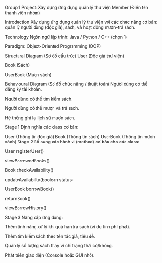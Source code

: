 Group 1 Project: Xây dựng ứng dụng quản lý thư viện
Member
(Điền tên thành viên nhóm)

Introduction
Xây dựng ứng dụng quản lý thư viện với các chức năng cơ bản: quản lý người dùng (độc giả), sách, và hoạt động mượn-trả sách.

Technology
Ngôn ngữ lập trình: Java / Python / C++ (chọn 1)

Paradigm: Object-Oriented Programming (OOP)

Structural Diagram (Sơ đồ cấu trúc)
User (Độc giả thư viện)

Book (Sách)

UserBook (Mượn sách)

Behavioural Diagram (Sơ đồ chức năng / thuật toán)
Người dùng có thể đăng ký tài khoản.

Người dùng có thể tìm kiếm sách.

Người dùng có thể mượn và trả sách.

Hệ thống ghi lại lịch sử mượn sách.

Stage 1
Định nghĩa các class cơ bản:

User (Thông tin độc giả)
Book (Thông tin sách)
UserBook (Thông tin mượn sách)
Stage 2
Bổ sung các hành vi (method) cơ bản cho các class:

User
registerUser()

viewBorrowedBooks()

Book
checkAvailability()

updateAvailability(boolean status)

UserBook
borrowBook()

returnBook()

viewBorrowHistory()

Stage 3
Nâng cấp ứng dụng:

Thêm tính năng xử lý khi quá hạn trả sách (ví dụ tính phí phạt).

Thêm tìm kiếm sách theo tên tác giả, tiêu đề.

Quản lý số lượng sách thay vì chỉ trạng thái có/không.

Phát triển giao diện (Console hoặc GUI nhỏ).